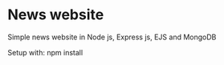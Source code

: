 # News website

Simple news website in Node js, Express js, EJS and MongoDB

Setup with:
npm install 
